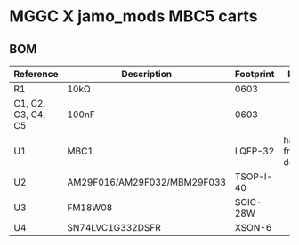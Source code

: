 # MGGC X jamo_mods MBC5 carts

## BOM

| Reference | Description | Footprint | Extra |
| --- | --- | --- | --- |
| R1 | 10kΩ | 0603 | |
| C1, C2, C3, C4, C5 | 100nF | 0603 | |
| U1 | MBC1 | LQFP-32 | harvest from donor |
| U2 | AM29F016/AM29F032/MBM29F033 | TSOP-I-40 | |
| U3 | FM18W08 | SOIC-28W | |
| U4 | SN74LVC1G332DSFR | XSON-6 | |
